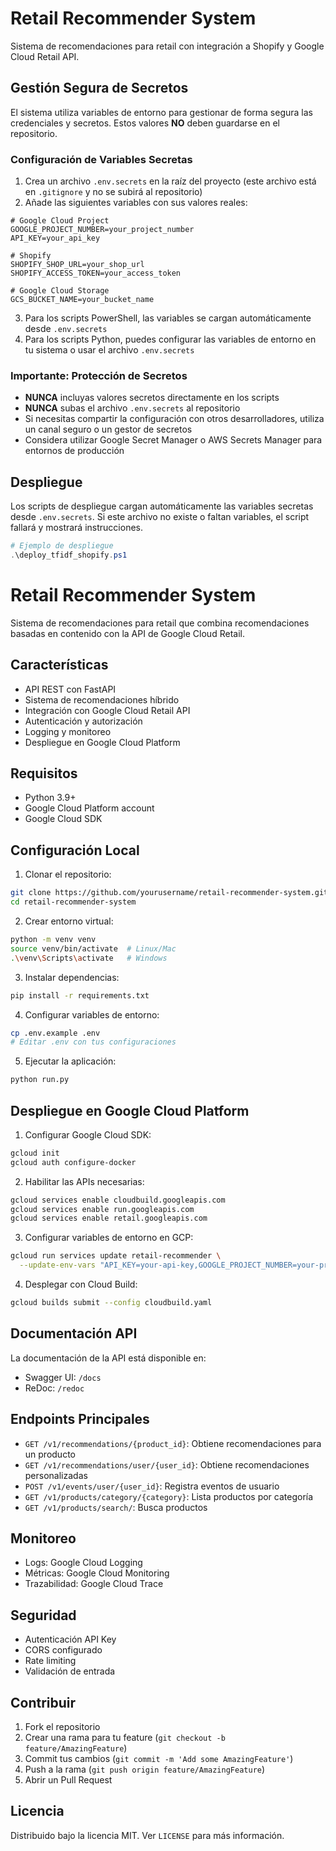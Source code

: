 # Retail Recommender System

Sistema de recomendaciones para retail con integración a Shopify y Google Cloud Retail API.

## Gestión Segura de Secretos

El sistema utiliza variables de entorno para gestionar de forma segura las credenciales y secretos. Estos valores **NO** deben guardarse en el repositorio.

### Configuración de Variables Secretas

1. Crea un archivo `.env.secrets` en la raíz del proyecto (este archivo está en `.gitignore` y no se subirá al repositorio)
2. Añade las siguientes variables con sus valores reales:

```
# Google Cloud Project
GOOGLE_PROJECT_NUMBER=your_project_number
API_KEY=your_api_key

# Shopify
SHOPIFY_SHOP_URL=your_shop_url
SHOPIFY_ACCESS_TOKEN=your_access_token

# Google Cloud Storage
GCS_BUCKET_NAME=your_bucket_name
```

3. Para los scripts PowerShell, las variables se cargan automáticamente desde `.env.secrets`
4. Para los scripts Python, puedes configurar las variables de entorno en tu sistema o usar el archivo `.env.secrets`

### Importante: Protección de Secretos

- **NUNCA** incluyas valores secretos directamente en los scripts
- **NUNCA** subas el archivo `.env.secrets` al repositorio
- Si necesitas compartir la configuración con otros desarrolladores, utiliza un canal seguro o un gestor de secretos
- Considera utilizar Google Secret Manager o AWS Secrets Manager para entornos de producción

## Despliegue

Los scripts de despliegue cargan automáticamente las variables secretas desde `.env.secrets`. Si este archivo no existe o faltan variables, el script fallará y mostrará instrucciones.

```powershell
# Ejemplo de despliegue
.\deploy_tfidf_shopify.ps1
```

# Retail Recommender System

Sistema de recomendaciones para retail que combina recomendaciones basadas en contenido con la API de Google Cloud Retail.

## Características

- API REST con FastAPI
- Sistema de recomendaciones híbrido
- Integración con Google Cloud Retail API
- Autenticación y autorización
- Logging y monitoreo
- Despliegue en Google Cloud Platform

## Requisitos

- Python 3.9+
- Google Cloud Platform account
- Google Cloud SDK

## Configuración Local

1. Clonar el repositorio:
```bash
git clone https://github.com/yourusername/retail-recommender-system.git
cd retail-recommender-system
```

2. Crear entorno virtual:
```bash
python -m venv venv
source venv/bin/activate  # Linux/Mac
.\venv\Scripts\activate   # Windows
```

3. Instalar dependencias:
```bash
pip install -r requirements.txt
```

4. Configurar variables de entorno:
```bash
cp .env.example .env
# Editar .env con tus configuraciones
```

5. Ejecutar la aplicación:
```bash
python run.py
```

## Despliegue en Google Cloud Platform

1. Configurar Google Cloud SDK:
```bash
gcloud init
gcloud auth configure-docker
```

2. Habilitar las APIs necesarias:
```bash
gcloud services enable cloudbuild.googleapis.com
gcloud services enable run.googleapis.com
gcloud services enable retail.googleapis.com
```

3. Configurar variables de entorno en GCP:
```bash
gcloud run services update retail-recommender \
  --update-env-vars "API_KEY=your-api-key,GOOGLE_PROJECT_NUMBER=your-project-number"
```

4. Desplegar con Cloud Build:
```bash
gcloud builds submit --config cloudbuild.yaml
```

## Documentación API

La documentación de la API está disponible en:
- Swagger UI: `/docs`
- ReDoc: `/redoc`

## Endpoints Principales

- `GET /v1/recommendations/{product_id}`: Obtiene recomendaciones para un producto
- `GET /v1/recommendations/user/{user_id}`: Obtiene recomendaciones personalizadas
- `POST /v1/events/user/{user_id}`: Registra eventos de usuario
- `GET /v1/products/category/{category}`: Lista productos por categoría
- `GET /v1/products/search/`: Busca productos

## Monitoreo

- Logs: Google Cloud Logging
- Métricas: Google Cloud Monitoring
- Trazabilidad: Google Cloud Trace

## Seguridad

- Autenticación API Key
- CORS configurado
- Rate limiting
- Validación de entrada

## Contribuir

1. Fork el repositorio
2. Crear una rama para tu feature (`git checkout -b feature/AmazingFeature`)
3. Commit tus cambios (`git commit -m 'Add some AmazingFeature'`)
4. Push a la rama (`git push origin feature/AmazingFeature`)
5. Abrir un Pull Request

## Licencia

Distribuido bajo la licencia MIT. Ver `LICENSE` para más información.